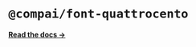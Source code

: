 # `@compai/font-quattrocento`

[**Read the docs &rarr;**](https://components.ai/docs/typefaces/quattrocento)
